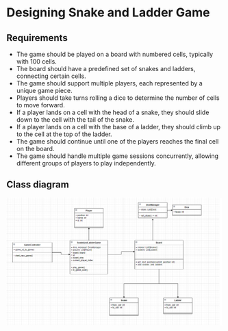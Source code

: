 # Designing Snake and Ladder Game

## Requirements

- The game should be played on a board with numbered cells, typically with 100 cells.
- The board should have a predefined set of snakes and ladders, connecting certain cells.
- The game should support multiple players, each represented by a unique game piece.
- Players should take turns rolling a dice to determine the number of cells to move forward.
- If a player lands on a cell with the head of a snake, they should slide down to the cell with the tail of the snake.
- If a player lands on a cell with the base of a ladder, they should climb up to the cell at the top of the ladder.
- The game should continue until one of the players reaches the final cell on the board.
- The game should handle multiple game sessions concurrently, allowing different groups of players to play independently.


## Class diagram

![Class Diagram](./class_diagram.png)